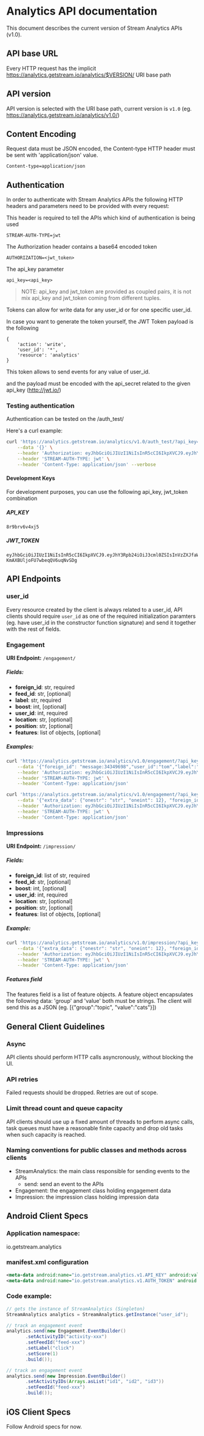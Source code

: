 Analytics API documentation
===========================

This document describes the current version of Stream Analytics APIs (v1.0). 

API base URL
------------

Every HTTP request has the implicit https://analytics.getstream.io/analytics/$VERSION/ URI base path

API version
-----------

API version is selected with the URI base path, current version is `v1.0` (eg. https://analytics.getstream.io/analytics/v1.0/)


Content Encoding
----------------

Request data must be JSON encoded, the Content-type HTTP header must be sent with 'application/json' value.

```
Content-type=application/json
```

Authentication
--------------

In order to authenticate with Stream Analytics APIs the following HTTP headers and parameters need to be provided with every request:

This header is required to tell the APIs which kind of authentication is being used

```
STREAM-AUTH-TYPE=jwt
```

The Authorization header contains a base64 encoded token

```
AUTHORIZATION=<jwt_token>
```

The api_key parameter 
```
api_key=<api_key>
```

> NOTE: api_key and jwt_token are provided as coupled pairs, it is not mix api_key and jwt_token coming from different tuples.

Tokens can allow for write data for any user_id or for one specific user_id.

In case you want to generate the token yourself, the JWT Token payload is the following
```
{
    'action': 'write',
    'user_id': '*',
    'resource': 'analytics'
}
```

This token allows to send events for any value of user_id.

and the payload must be encoded with the api_secret related to the given api_key (http://jwt.io/)


### Testing authentication

Authentication can be tested on the /auth_test/

Here's a curl example:

```bash
curl 'https://analytics.getstream.io/analytics/v1.0/auth_test/?api_key=8r9brv6v4xj5' \
    --data '{}' \
    --header 'Authorization: eyJhbGciOiJIUzI1NiIsInR5cCI6IkpXVCJ9.eyJhY3Rpb24iOiJ3cml0ZSIsInVzZXJfaWQiOiIqIiwicmVzb3VyY2UiOiJhbmFseXRpY3MifQ.rKwIdyV10DQyoFgC-KmAXBUljoFU7wbeqQV6uqNvSDg' \
    --header 'STREAM-AUTH-TYPE: jwt' \
    --header 'Content-Type: application/json' --verbose
```

#### Development Keys

For development purposes, you can use the following api_key, jwt_token combination

##### API_KEY

```
8r9brv6v4xj5
```

##### JWT_TOKEN

```
eyJhbGciOiJIUzI1NiIsInR5cCI6IkpXVCJ9.eyJhY3Rpb24iOiJ3cml0ZSIsInVzZXJfaWQiOiIqIiwicmVzb3VyY2UiOiJhbmFseXRpY3MifQ.rKwIdyV10DQyoFgC-KmAXBUljoFU7wbeqQV6uqNvSDg
```

API Endpoints
-------------

### user_id

Every resource created by the client is always related to a user_id, API clients should require `user_id` as one of the required initialization paramters (eg. have user_id in the constructor function signature) and send it together with the rest of fields.


### Engagement

**URI Endpoint:** `/engagement/`

##### Fields:

* **foreign_id**: str, required
* **feed_id**: str, [optional]
* **label**: str, required
* **boost**: int, [optional]
* **user_id**: int, required
* **location**: str, [optional]
* **position**: str, [optional]
* **features**: list of objects, [optional]


##### Examples:

```bash
curl 'https://analytics.getstream.io/analytics/v1.0/engagement/?api_key=8r9brv6v4xj5' \
    --data '{"foreign_id": "message:34349698","user_id":"tom","label":"click","feed_id": "user:ChartMill"}' \
    --header 'Authorization: eyJhbGciOiJIUzI1NiIsInR5cCI6IkpXVCJ9.eyJhY3Rpb24iOiJ3cml0ZSIsInVzZXJfaWQiOiIqIiwicmVzb3VyY2UiOiJhbmFseXRpY3MifQ.rKwIdyV10DQyoFgC-KmAXBUljoFU7wbeqQV6uqNvSDg' \
    --header 'STREAM-AUTH-TYPE: jwt' \
    --header 'Content-Type: application/json'
```

```bash
curl 'https://analytics.getstream.io/analytics/v1.0/engagement/?api_key=8r9brv6v4xj5' \
    --data '{"extra_data": {"onestr": "str", "oneint": 12}, "foreign_id": "message:34349698","user_id":"tom","boost":"12","label":"click","feed_id": "user:ChartMill"}'\
    --header 'Authorization: eyJhbGciOiJIUzI1NiIsInR5cCI6IkpXVCJ9.eyJhY3Rpb24iOiJ3cml0ZSIsInVzZXJfaWQiOiIqIiwicmVzb3VyY2UiOiJhbmFseXRpY3MifQ.rKwIdyV10DQyoFgC-KmAXBUljoFU7wbeqQV6uqNvSDg' \
    --header 'STREAM-AUTH-TYPE: jwt' \
    --header 'Content-Type: application/json'
```

### Impressions

**URI Endpoint:** `/impression/`

##### Fields:

* **foreign_id**: list of str, required
* **feed_id**: str, [optional]
* **boost**: int, [optional]
* **user_id**: int, required
* **location**: str, [optional]
* **position**: str, [optional]
* **features**: list of objects, [optional]

##### Example:

```bash
curl 'https://analytics.getstream.io/analytics/v1.0/impression/?api_key=8r9brv6v4xj5' \
    --data '{"extra_data": {"onestr": "str", "oneint": 12}, "foreign_ids": ["message:34349698", "message:34349699"],"user_id":"tom","feed_id": "user:ChartMill"}' \
    --header 'Authorization: eyJhbGciOiJIUzI1NiIsInR5cCI6IkpXVCJ9.eyJhY3Rpb24iOiJ3cml0ZSIsInVzZXJfaWQiOiIqIiwicmVzb3VyY2UiOiJhbmFseXRpY3MifQ.rKwIdyV10DQyoFgC-KmAXBUljoFU7wbeqQV6uqNvSDg' \
    --header 'STREAM-AUTH-TYPE: jwt' \
    --header 'Content-Type: application/json'
```

##### Features field

The features field is a list of feature objects. A feature object encapsulates the following data: 'group' and 'value' both must be strings. The client will send this as a JSON (eg. [{"group":"topic", "value":"cats"}])


General Client Guidelines
-------------------------

### Async

API clients should perform HTTP calls asyncronously, without blocking the UI.

### API retries

Failed requests should be dropped. Retries are out of scope.

### Limit thread count and queue capacity

API clients should use up a fixed amount of threads to perform async calls, task queues must have a reasonable finite capacity and drop old tasks when such capacity is reached.

### Naming conventions for public classes and methods across clients

* StreamAnalytics: the main class responsible for sending events to the APIs
    * send: send an event to the APIs
* Engagement: the engagement class holding engagement data
* Impression: the impression class holding impression data


Android Client Specs
--------------------

### Application namespace:

io.getstream.analytics

### manifest.xml configuration

```xml
<meta-data android:name="io.getstream.analytics.v1.API_KEY" android:value="@string/api_key" />
<meta-data android:name="io.getstream.analytics.v1.AUTH_TOKEN" android:value="@string/jwt_token" />
```

### Code example:

```java
// gets the instance of StreamAnalytics (Singleton)
StreamAnalytics analytics = StreamAnalytics.getInstance("user_id");

// track an engagement event
analytics.send(new Engagement.EventBuilder()
       .setActivityID("activity-xxx")
       .setFeedId("feed-xxx")
       .setLabel("click")
       .setScore(1)
       .build());

// track an engagement event
analytics.send(new Impression.EventBuilder()
       .setActivityIDs(Arrays.asList("id1", "id2", "id3"))
       .setFeedId("feed-xxx")
       .build());
```


iOS Client Specs
--------------------

Follow Android specs for now.
